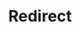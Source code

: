 ﻿---
layout: src/layouts/Redirect.astro
title: Redirect
redirect: /docs/octopus-rest-api/cli/octopus-account-token-list
pubDate:  2023-01-01
navSearch: false
navSitemap: false
navMenu: false
---

